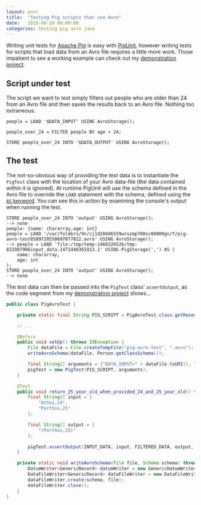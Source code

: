 ```yaml
---
layout: post
title:  "Testing Pig scripts that use Avro"
date:   2016-08-29 00:00:00
categories: testing pig avro java
---
```


Writing unit tests for [Apache Pig](https://pig.apache.org/) is easy with [PigUnit](https://pig.apache.org/docs/r0.8.1/pigunit.html), however writing tests for scripts that load data from an
Avro file requires a little more work. Those impatient to see a working example can check out my
[demonstration project](https://github.com/FlyingTopHat/PigScript-Avro-Test).

## Script under test

The script we want to test simply filters out people who are older than 24 from an Avro file and then saves the
results back to an Avro file. Nothing too extraneous.

```pig
people = LOAD '$DATA_INPUT' USING AvroStorage();

people_over_24 = FILTER people BY age > 24;

STORE people_over_24 INTO '$DATA_OUTPUT' USING AvroStorage();
```

## The test

The not-so-obvious way of providing the test data is to instantiate the `PigTest` class with the location of your Avro
data-file (the data contained within it is ignored). At runtime PigUnit will use the schema defined in the Avro file to
override the `LOAD` statement with the schema, defined using the
[`AS` keyword](https://pig.apache.org/docs/r0.7.0/piglatin_ref2.html#LOAD). You can see this in action by examining
the console's output when running the test.

```pig
STORE people_over_24 INTO 'output' USING AvroStorage();
--> none
people: {name: chararray,age: int}
people = LOAD '/var/folders/9n/cj1d204d6559wrszmp760xc80000gn/T/pig-avro-test8589720558697077822.avro' USING AvroStorage();
--> people = LOAD 'file:/tmp/temp-1468326526/tmp-822087986input_data.1471440361913.1' USING PigStorage(',') AS (
    name: chararray,
    age: int
);
STORE people_over_24 INTO 'output' USING AvroStorage();
--> none
```

The test data can then be passed into the `PigTest` class' `assertOutput`, as the code segment from my
[demonstration project](https://github.com/FlyingTopHat/PigScript-Avro-Test) shows...

```java
public class PigAvroTest {

    private static final String PIG_SCRIPT = PigAvroTest.class.getResource("filter_people_over_24.pig").getPath();

    // ...

    @Before
    public void setUp() throws IOException {
        File dataFile = File.createTempFile("pig-avro-test", ".avro");
        writeAvroSchema(dataFile, Person.getClassSchema());

        final String[] arguments = {"DATA_INPUT=" + dataFile.toURI(), "DATA_OUTPUT=output"};
        pigTest = new PigTest(PIG_SCRIPT, arguments);
    }

    @Test
    public void return_25_year_old_when_provided_24_and_25_year_old() throws Throwable {
        final String[] input = {
            "Athos,24",
            "Porthos,25"
        };

        final String[] output = {
            "(Porthos,25)"
        };

        pigTest.assertOutput(INPUT_DATA, input, FILTERED_DATA, output, DELIMITER);
    }

    private static void writeAvroSchema(File file, Schema schema) throws IOException {
        DatumWriter<GenericRecord> datumWriter = new GenericDatumWriter<GenericRecord>(schema);
        DataFileWriter<GenericRecord> dataFileWriter = new DataFileWriter<GenericRecord>(datumWriter);
        dataFileWriter.create(schema, file);
        dataFileWriter.close();
    }
}

```

